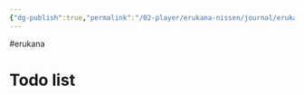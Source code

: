 ```yaml
---
{"dg-publish":true,"permalink":"/02-player/erukana-nissen/journal/erukana-party-agenda/"}
---
```


#erukana 

# Todo list

